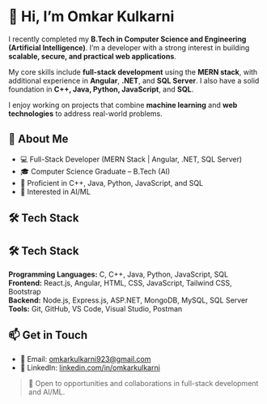 # 👋 Hi, I’m Omkar Kulkarni

I recently completed my **B.Tech in Computer Science and Engineering (Artificial Intelligence)**. I’m a developer with a strong interest in building **scalable, secure, and practical web applications**.

My core skills include **full-stack development** using the **MERN stack**, with additional experience in **Angular**, **.NET**, and **SQL Server**. I also have a solid foundation in **C++, Java, Python, JavaScript**, and **SQL**.

I enjoy working on projects that combine **machine learning** and **web technologies** to address real-world problems.


## **🌟 About Me**

- 💻 Full-Stack Developer (MERN Stack | Angular, .NET, SQL Server)
- 🎓 Computer Science Graduate – B.Tech (AI)  
- 🧠 Proficient in C++, Java, Python, JavaScript, and SQL  
- 🤖 Interested in AI/ML  


## **🛠️ Tech Stack**

## **🛠️ Tech Stack**

**Programming Languages:** C, C++, Java, Python, JavaScript, SQL  
**Frontend:** React.js, Angular, HTML, CSS, JavaScript, Tailwind CSS, Bootstrap  
**Backend:** Node.js, Express.js, ASP.NET, MongoDB, MySQL, SQL Server  
**Tools:** Git, GitHub, VS Code, Visual Studio, Postman


## **📫 Get in Touch**

- 📧 Email: [omkarkulkarni923@gmail.com](mailto:omkarkulkarni923@gmail.com)  
- 💼 LinkedIn: [linkedin.com/in/omkarkulkarni](https://www.linkedin.com/in/omkar-kulkarni-075913249/)


> 🤝 Open to opportunities and collaborations in full-stack development and AI/ML. 
